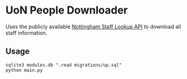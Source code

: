 # UoN People Downloader

Uses the publicly available [Nottingham Staff Lookup API](https://staff-lookup.api.nottingham.ac.uk/index.html) to download all staff information.

## Usage
```
sqlite3 modules.db ".read migrations/up.sql"
python main.py
```
